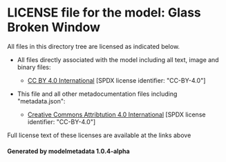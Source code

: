 # LICENSE file for the model: Glass Broken Window

All files in this directory tree are licensed as indicated below.

* All files directly associated with the model including all text, image and binary files:

  * [CC BY 4.0 International]("https://creativecommons.org/licenses/by/4.0/legalcode") [SPDX license identifier: "CC-BY-4.0"]

* This file and all other metadocumentation files including "metadata.json":

  * [Creative Commons Attribtution 4.0 International]("https://creativecommons.org/licenses/by/4.0/legalcode") [SPDX license identifier: "CC-BY-4.0"]

Full license text of these licenses are available at the links above

#### Generated by modelmetadata 1.0.4-alpha